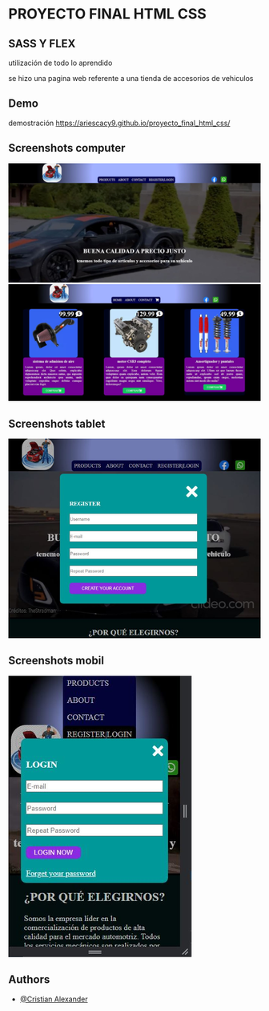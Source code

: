 # PROYECTO FINAL HTML CSS

## SASS Y FLEX

utilización de todo lo aprendido

se hizo una pagina web referente a una tienda de accesorios de vehiculos

## Demo

demostración
https://ariescacy9.github.io/proyecto_final_html_css/

## Screenshots computer

![App Screenshot](https://github.com/ariescacy9/proyecto_final_html_css/blob/master/img/readmeFotos/paguinaInicioPC.JPG?raw=true)
![App Screenshot](https://github.com/ariescacy9/proyecto_final_html_css/blob/master/img/readmeFotos/paguinaPrductosPC.JPG?raw=true)

## Screenshots tablet

![App Screenshot](https://github.com/ariescacy9/proyecto_final_html_css/blob/master/img/readmeFotos/registerTablet.JPG?raw=true)

## Screenshots mobil

![App Screenshot](https://github.com/ariescacy9/proyecto_final_html_css/blob/master/img/readmeFotos/loginCel.JPG?raw=true)

## Authors

- [@Cristian Alexander]()
